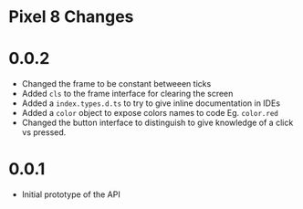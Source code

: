 # Pixel 8 Changes

# 0.0.2

- Changed the frame to be constant betweeen ticks
- Added `cls` to the frame interface for clearing the screen
- Added a `index.types.d.ts` to try to give inline documentation in IDEs
- Added a `color` object to expose colors names to code Eg. `color.red`
- Changed the button interface to distinguish to give knowledge of a click vs pressed.

# 0.0.1

- Initial prototype of the API

